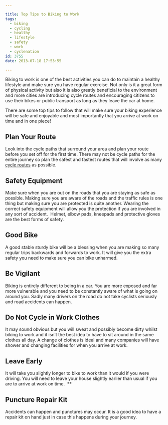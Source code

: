 ```yaml
---

title: Top Tips to Biking to Work
tags:
  - biking
  - cycling
  - healthy
  - lifestyle
  - safety
  - work
  - cyclenation
id: 3755
date: 2013-07-18 17:53:55

---
```


Biking to work is one of the best activities you can do to maintain a healthy lifestyle and make sure you have regular exercise. Not only is it a great form of physical activity but also it is also greatly beneficial to the environment and more cities are introducing cycle routes and encouraging citizens to use their bikes or public transport as long as they leave the car at home.

There are some top tips to follow that will make sure your biking experience will be safe and enjoyable and most importantly that you arrive at work on time and in one piece!

## Plan Your Route

Look into the cycle paths that surround your area and plan your route before you set off for the first time. There may not be cycle paths for the entire journey so plan the safest and fastest routes that will involve as many [cycle routes](http://www.cycle-route.com/) as possible.

## Safety Equipment

Make sure when you are out on the roads that you are staying as safe as possible. Making sure you are aware of the roads and the traffic rules is one thing but making sure you are protected is quite another. Wearing the correct safety equipment will allow you the protection if you are involved in any sort of accident.  Helmet, elbow pads, kneepads and protective gloves are the best forms of safety.

## Good Bike

A good stable sturdy bike will be a blessing when you are making so many regular trips backwards and forwards to work. It will give you the extra safety you need to make sure you can bike unharmed.

## Be Vigilant

Biking is entirely different to being in a car. You are more exposed and far more vulnerable and you need to be constantly aware of what is going on around you. Sadly many drivers on the road do not take cyclists seriously and road accidents can happen.

## Do Not Cycle in Work Clothes

It may sound obvious but you will sweat and possibly become dirty whilst biking to work and it isn’t the best idea to have to sit around in the same clothes all day. A change of clothes is ideal and many companies will have shower and changing facilities for when you arrive at work.

## Leave Early

It will take you slightly longer to bike to work than it would if you were driving. You will need to leave your house slightly earlier than usual if you are to arrive at work on time.  **

## Puncture Repair Kit

Accidents can happen and punctures may occur. It is a good idea to have a repair kit on hand just in case this happens during your journey.
